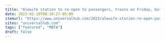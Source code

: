 ```yaml
---
title: "Alewife station to re-open to passengers, trains on Friday, but with a bit of a walk"
date: 2023-02-10T08:10:27-05:00
itemurl: "https://www.universalhub.com/2023/alewife-station-re-open-passengers-trains-friday"
sites: "universalhub.com"
tags: ["featured", "MBTA"]
draft: false
---
```


